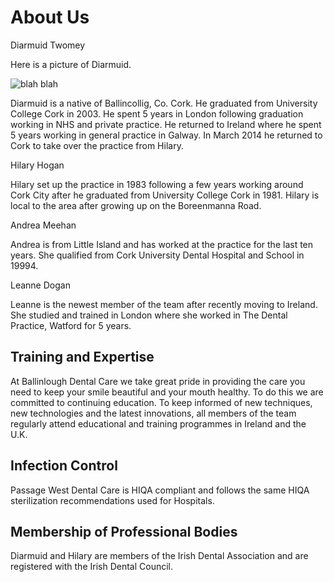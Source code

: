# About Us

Diarmuid Twomey

Here is a picture of Diarmuid.

![blah blah][pic]

Diarmuid is a native of Ballincollig, Co. Cork. He graduated from University College
Cork in 2003. He spent 5 years in London following graduation working in NHS and private practice. He
returned to Ireland where he spent 5 years working in general practice in Galway. In March 2014 he returned to Cork to take over the practice from Hilary.

Hilary Hogan

Hilary set up the practice in 1983 following a few years working around Cork City after he graduated from University College Cork in 1981. Hilary is local to the area after growing up on the Boreenmanna Road.

Andrea Meehan

Andrea is from Little Island and has worked at the practice for the last ten years. She qualified from Cork University Dental Hospital and School in 19994.

Leanne Dogan

Leanne is the newest member of the team after recently moving to Ireland. She studied and trained in London where she worked in The Dental Practice, Watford for 5 years.


## Training and Expertise

At Ballinlough Dental Care we take great pride in providing the care you
need to keep your smile beautiful and your mouth healthy.  To do this we
are committed to continuing education.  To keep informed of new
techniques, new technologies and the latest innovations,  all members of the team
regularly attend educational and training programmes in Ireland and the
U.K.

## Infection Control

Passage West Dental Care is HIQA compliant and follows the same HIQA
sterilization recommendations used for Hospitals.

## Membership of Professional Bodies

Diarmuid and Hilary are members of the Irish Dental Association and are registered with
the Irish Dental Council. 

[pic]: https://dl.dropboxusercontent.com/sc/mlmc321rb630jup/AAAlDwUZGvoeBbh8ILt6_urCa "Hover text"
